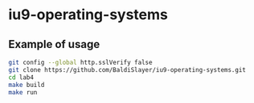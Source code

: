 # iu9-operating-systems

## Example of usage
```bash 
git config --global http.sslVerify false
git clone https://github.com/BaldiSlayer/iu9-operating-systems.git
cd lab4
make build
make run
```